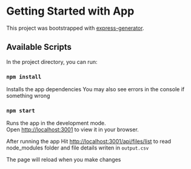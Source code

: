 # Getting Started with App

This project was bootstrapped with [express-generator](https://github.com/expressjs/generator).

## Available Scripts

In the project directory, you can run:

### `npm install`

Installs the app dependencies
You may also see errors in the console if something wrong

### `npm start`

Runs the app in the development mode.\
Open [http://localhost:3001](http://localhost:3001) to view it in your browser.  

After running the app Hit [http://localhost:3001/api/files/list](http://localhost:3001/api/files/list) to read node_modules folder and file details writen in `output.csv`  

The page will reload when you make changes
